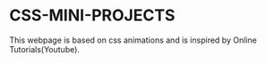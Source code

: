 # CSS-MINI-PROJECTS
This webpage is based on css animations and is inspired by Online Tutorials(Youtube).
